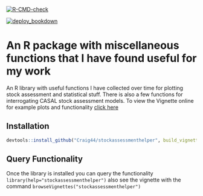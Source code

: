<!-- badges: start -->
[![R-CMD-check](https://github.com/Craig44/stockassessmenthelper/workflows/R-CMD-check/badge.svg)](https://github.com/Craig44/stockassessmenthelper/actions)

[![deploy_bookdown](https://github.com/Craig44/stockassessmenthelper/workflows/deploy_bookdown.yml/badge.svg)](https://github.com/Craig44/stockassessmenthelper/actions)
<!-- badges: end -->
  
# An R package with miscellaneous functions that I have found useful for my work
An R library with useful functions I have collected over time for plotting stock assessment and statistical stuff.
There is also a few functions for interrogating CASAL stock assessment models. To view the Vignette online for example plots and functionality [click here](http://htmlpreview.github.io/?https://github.com/Craig44/stockassessmenthelper/blob/master/vignettes/ExampleUseage.html)

## Installation
```r
devtools::install_github("Craig44/stockassessmenthelper", build_vignettes  = TRUE)
```


## Query Functionality
Once the library is installed you can query the functionality `library(help="stockassessmenthelper")` also see the vignette with the command `browseVignettes("stockassessmenthelper")`
